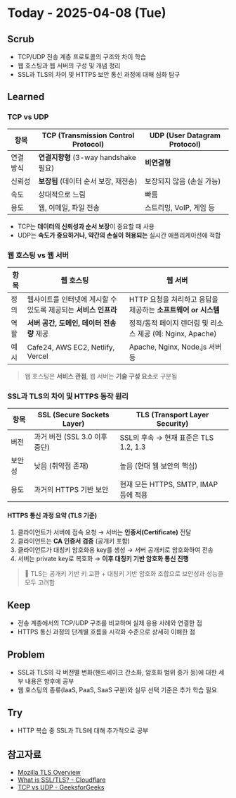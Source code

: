 # Today - 2025-04-08 (Tue)

## Scrub
- TCP/UDP 전송 계층 프로토콜의 구조와 차이 학습
- 웹 호스팅과 웹 서버의 구성 및 개념 정리
- SSL과 TLS의 차이 및 HTTPS 보안 통신 과정에 대해 심화 탐구

## Learned

### TCP vs UDP

| 항목 | TCP (Transmission Control Protocol) | UDP (User Datagram Protocol) |
|------|--------------------------------------|-------------------------------|
| 연결 방식 | **연결지향형** (3-way handshake 필요) | **비연결형** |
| 신뢰성 | **보장됨** (데이터 순서 보장, 재전송) | 보장되지 않음 (손실 가능) |
| 속도 | 상대적으로 느림 | 빠름 |
| 용도 | 웹, 이메일, 파일 전송 | 스트리밍, VoIP, 게임 등 |

- TCP는 **데이터의 신뢰성과 순서 보장**이 중요할 때 사용
- UDP는 **속도가 중요하거나, 약간의 손실이 허용되는** 실시간 애플리케이션에 적합


### 웹 호스팅 vs 웹 서버

| 항목 | 웹 호스팅 | 웹 서버 |
|------|-----------|----------|
| 정의 | 웹사이트를 인터넷에 게시할 수 있도록 제공되는 **서비스 인프라** | HTTP 요청을 처리하고 응답을 제공하는 **소프트웨어 or 시스템** |
| 역할 | **서버 공간, 도메인, 데이터 전송량** 제공 | 정적/동적 페이지 렌더링 및 리소스 제공 (예: Nginx, Apache) |
| 예시 | Cafe24, AWS EC2, Netlify, Vercel | Apache, Nginx, Node.js 서버 등 |

> 웹 호스팅은 **서비스 관점**, 웹 서버는 **기술 구성 요소**로 구분됨


### SSL과 TLS의 차이 및 HTTPS 동작 원리

| 항목 | SSL (Secure Sockets Layer) | TLS (Transport Layer Security) |
|------|-----------------------------|-------------------------------|
| 버전 | 과거 버전 (SSL 3.0 이후 중단) | SSL의 후속 → 현재 표준은 TLS 1.2, 1.3 |
| 보안성 | 낮음 (취약점 존재) | 높음 (현대 웹 보안의 핵심) |
| 용도 | 과거의 HTTPS 기반 보안 | 현재 모든 HTTPS, SMTP, IMAP 등에 적용 |

#### HTTPS 통신 과정 요약 (TLS 기준)
1. 클라이언트가 서버에 접속 요청 → 서버는 **인증서(Certificate)** 전달
2. 클라이언트는 **CA 인증서 검증** (공개키 포함)
3. 클라이언트가 대칭키 암호화용 key를 생성 → 서버 공개키로 암호화하여 전송
4. 서버는 private key로 복호화 → **이후 대칭키 기반 암호화 통신 진행**

> 🔐 TLS는 공개키 기반 키 교환 + 대칭키 기반 암호화 조합으로 보안성과 성능을 모두 고려함


## Keep
- 전송 계층에서의 TCP/UDP 구조를 비교하며 실제 응용 사례와 연결한 점
- HTTPS 통신 과정의 단계별 흐름을 시각화 수준으로 상세히 이해한 점

## Problem
- SSL과 TLS의 각 버전별 변화(핸드셰이크 간소화, 암호화 범위 증가 등)에 대한 세부 내용은 향후에 공부
- 웹 호스팅의 종류(IaaS, PaaS, SaaS 구분)와 실무 선택 기준은 추가 학습 필요

## Try
- HTTP 복습 중 SSL과 TLS에 대해 추가적으로 공부

## 참고자료
- [Mozilla TLS Overview](https://wiki.mozilla.org/Security/TLS_Recommendations)
- [What is SSL/TLS? - Cloudflare](https://www.cloudflare.com/learning/ssl/what-is-ssl/)
- [TCP vs UDP - GeeksforGeeks](https://www.geeksforgeeks.org/difference-between-tcp-and-udp/)